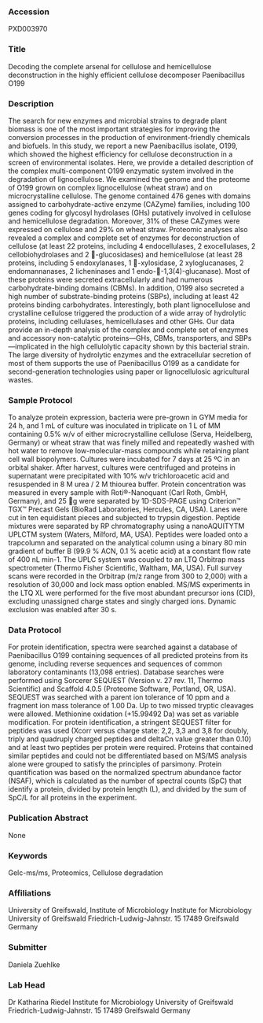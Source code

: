 ### Accession
PXD003970

### Title
Decoding the complete arsenal for cellulose and hemicellulose deconstruction in the highly efficient cellulose decomposer Paenibacillus O199

### Description
The search for new enzymes and microbial strains to degrade plant biomass is one of the most important strategies for improving the conversion processes in the production of environment-friendly chemicals and biofuels. In this study, we report a new Paenibacillus isolate, O199, which showed the highest efficiency for cellulose deconstruction in a screen of environmental isolates. Here, we provide a detailed description of the complex multi-component O199 enzymatic system involved in the degradation of lignocellulose. We examined the genome and the proteome of O199 grown on complex lignocellulose (wheat straw) and on microcrystalline cellulose. The genome contained 476 genes with domains assigned to carbohydrate-active enzyme (CAZyme) families, including 100 genes coding for glycosyl hydrolases (GHs) putatively involved in cellulose and hemicellulose degradation. Moreover, 31% of these CAZymes were expressed on cellulose and 29% on wheat straw. Proteomic analyses also revealed a complex and complete set of enzymes for deconstruction of cellulose (at least 22 proteins, including 4 endocellulases, 2 exocellulases, 2 cellobiohydrolases and 2 -glucosidases) and hemicellulose (at least 28 proteins, including 5 endoxylanases, 1 -xylosidase, 2 xyloglucanases, 2 endomannanases, 2 licheninases and 1 endo--1,3(4)-glucanase). Most of these proteins were secreted extracellularly and had numerous carbohydrate-binding domains (CBMs). In addition, O199 also secreted a high number of substrate-binding proteins (SBPs), including at least 42 proteins binding carbohydrates. Interestingly, both plant lignocellulose and crystalline cellulose triggered the production of a wide array of hydrolytic proteins, including cellulases, hemicellulases and other GHs.  Our data provide an in-depth analysis of the complex and complete set of enzymes and accessory non-catalytic proteins—GHs, CBMs, transporters, and SBPs—implicated in the high cellulolytic capacity shown by this bacterial strain. The large diversity of hydrolytic enzymes and the extracellular secretion of most of them supports the use of Paenibacillus O199 as a candidate for second-generation technologies using paper or lignocellulosic agricultural wastes.

### Sample Protocol
To analyze protein expression, bacteria were pre-grown in GYM media for 24 h, and 1 mL of culture was inoculated in triplicate on 1 L of MM containing 0.5% w/v of either microcrystalline cellulose (Serva, Heidelberg, Germany) or wheat straw that was finely milled and repeatedly washed with hot water to remove low-molecular-mass compounds while retaining plant cell wall biopolymers. Cultures were incubated for 7 days at 25 ºC in an orbital shaker. After harvest, cultures were centrifuged and proteins in supernatant were precipitated with 10% w/v trichloroacetic acid and resuspended in 8 M urea / 2 M thiourea buffer. Protein concentration was measured in every sample with Roti®-Nanoquant (Carl Roth, GmbH, Germany), and 25 g were separated by 1D-SDS-PAGE using Criterion™ TGX™ Precast Gels (BioRad Laboratories, Hercules, CA, USA). Lanes were cut in ten equidistant pieces and subjected to trypsin digestion. Peptide mixtures were separated by RP chromatography using a nanoAQUITYTM UPLCTM system (Waters, Milford, MA, USA). Peptides were loaded onto a trapcolumn and separated on the analytical column using a binary 80 min gradient of buffer B (99.9 % ACN, 0.1 % acetic acid) at a constant flow rate of 400 nL min-1. The UPLC system was coupled to an LTQ Orbitrap mass spectrometer (Thermo Fisher Scientific, Waltham, MA, USA). Full survey scans were recorded in the Orbitrap (m/z range from 300 to 2,000) with a resolution of 30,000 and lock mass option enabled. MS/MS experiments in the LTQ XL were performed for the five most abundant precursor ions (CID), excluding unassigned charge states and singly charged ions. Dynamic exclusion was enabled after 30 s.

### Data Protocol
For protein identification, spectra were searched against a database of Paenibacillus O199 containing sequences of all predicted proteins from its genome, including reverse sequences and sequences of common laboratory contaminants (13,098 entries). Database searches were performed using Sorcerer SEQUEST (Version v. 27 rev. 11, Thermo Scientific) and Scaffold 4.0.5 (Proteome Software, Portland, OR, USA). SEQUEST was searched with a parent ion tolerance of 10 ppm and a fragment ion mass tolerance of 1.00 Da. Up to two missed tryptic cleavages were allowed. Methionine oxidation (+15.99492 Da) was set as variable modification. For protein identification, a stringent SEQUEST filter for peptides was used (Xcorr versus charge state: 2,2, 3,3 and 3,8 for doubly, triply and quadruply charged peptides and deltaCn value greater than 0.10) and at least two peptides per protein were required. Proteins that contained similar peptides and could not be differentiated based on MS/MS analysis alone were grouped to satisfy the principles of parsimony. Protein quantification was based on the normalized spectrum abundance factor (NSAF), which is calculated as the number of spectral counts (SpC) that identify a protein, divided by protein length (L), and divided by the sum of SpC/L for all proteins in the experiment.

### Publication Abstract
None

### Keywords
Gelc-ms/ms, Proteomics, Cellulose degradation

### Affiliations
University of Greifswald, Institute of Microbiology
Institute for Microbiology University of Greifswald Friedrich-Ludwig-Jahnstr. 15 17489 Greifswald Germany

### Submitter
Daniela Zuehlke

### Lab Head
Dr Katharina Riedel
Institute for Microbiology University of Greifswald Friedrich-Ludwig-Jahnstr. 15 17489 Greifswald Germany


